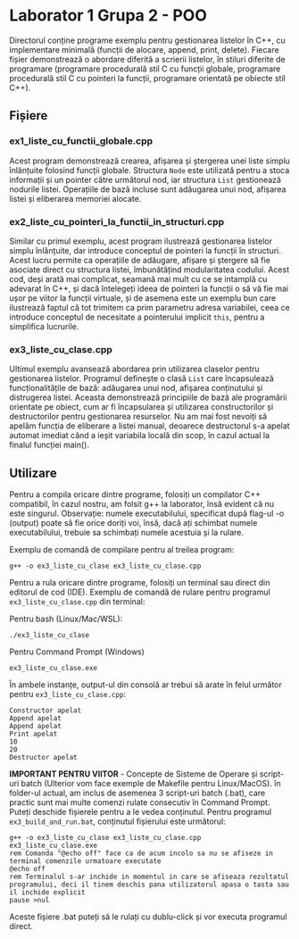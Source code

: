 # Laborator 1 Grupa 2 - POO

Directorul conține programe exemplu pentru gestionarea listelor în C++, cu implementare minimală (funcții de alocare, append, print, delete). Fiecare fișier demonstrează o abordare diferită a scrierii listelor, în stiluri diferite de programare (programare procedurală stil C cu funcții globale, programare procedurală stil C cu pointeri la funcții, programare orientată pe obiecte stil C++).

## Fișiere

### ex1_liste_cu_functii_globale.cpp

Acest program demonstrează crearea, afișarea și ștergerea unei liste simplu înlănțuite folosind funcții globale. Structura `Node` este utilizată pentru a stoca informații și un pointer către următorul nod, iar structura `List` gestionează nodurile listei. Operațiile de bază incluse sunt adăugarea unui nod, afișarea listei și eliberarea memoriei alocate.

### ex2_liste_cu_pointeri_la_functii_in_structuri.cpp

Similar cu primul exemplu, acest program ilustrează gestionarea listelor simplu înlănțuite, dar introduce conceptul de pointeri la funcții în structuri. Acest lucru permite ca operațiile de adăugare, afișare și ștergere să fie asociate direct cu structura listei, îmbunătățind modularitatea codului. Acest cod, deși arată mai complicat, seamană mai mult cu ce se intamplă cu adevarat în C++, și dacă întelegeți ideea de pointeri la funcții o să vă fie mai ușor pe viitor la funcții virtuale, și de asemena este un exemplu bun care ilustrează faptul că tot trimitem ca prim parametru adresa variabilei, ceea ce introduce conceptul de necesitate a pointerului implicit `this`, pentru a simplifica lucrurile.

### ex3_liste_cu_clase.cpp

Ultimul exemplu avansează abordarea prin utilizarea claselor pentru gestionarea listelor. Programul definește o clasă `List` care încapsulează funcționalitățile de bază: adăugarea unui nod, afișarea conținutului și distrugerea listei. Aceasta demonstrează principiile de bază ale programării orientate pe obiect, cum ar fi încapsularea și utilizarea constructorilor și destructorilor pentru gestionarea resurselor. Nu am mai fost nevoiți să apelăm funcția de eliberare a listei manual, deoarece destructorul s-a apelat automat imediat când a ieșit variabila locală din scop, în cazul actual la finalul funcției main().

## Utilizare

Pentru a compila oricare dintre programe, folosiți un compilator C++ compatibil, în cazul nostru, am folsit g++ la laborator, însă evident că nu este singurul. Observație: numele executabilului, specificat după flag-ul -o (output) poate să fie orice doriți voi, însă, dacă ați schimbat numele executabilului, trebuie sa schimbați numele acestuia și la rulare.

Exemplu de comandă de compilare pentru al treilea program:
```
g++ -o ex3_liste_cu_clase ex3_liste_cu_clase.cpp
```

Pentru a rula oricare dintre programe, folosiți un terminal sau direct din editorul de cod (IDE). Exemplu de comandă de rulare pentru programul `ex3_liste_cu_clase.cpp` din terminal:

Pentru bash (Linux/Mac/WSL):
```
./ex3_liste_cu_clase
```
Pentru Command Prompt (Windows)
```
ex3_liste_cu_clase.exe
```

În ambele instanțe, output-ul din consolă ar trebui să arate în felul următor pentru `ex3_liste_cu_clase.cpp`:
```
Constructor apelat
Append apelat
Append apelat
Print apelat
10
20
Destructor apelat
```

**IMPORTANT PENTRU VIITOR** - Concepte de Sisteme de Operare și script-uri batch (Ulterior vom face exemple de Makefile pentru Linux/MacOS).
în folder-ul actual, am inclus de asemenea 3 script-uri batch (.bat), care practic sunt mai multe comenzi rulate consecutiv în Command Prompt. Puteți deschide fișierele pentru a le vedea conținutul. Pentru programul `ex3_build_and_run.bat`, conținutul fișierului este următorul:
```
g++ -o ex3_liste_cu_clase ex3_liste_cu_clase.cpp
ex3_liste_cu_clase.exe
rem Comanda "@echo off" face ca de acum incolo sa nu se afiseze in terminal comenzile urmatoare executate
@echo off
rem Terminalul s-ar inchide in momentul in care se afiseaza rezultatul programului, deci il tinem deschis pana utilizatorul apasa o tasta sau il inchide explicit
pause >nul
```

Aceste fișiere .bat puteți să le rulați cu dublu-click și vor executa programul direct.